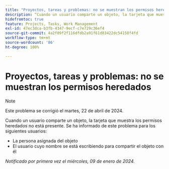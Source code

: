 ```yaml
---
title: "Proyectos, tareas y problemas: no se muestran los permisos heredados"
description: “Cuando un usuario comparte un objeto, la tarjeta que muestra los permisos heredados no está presente. '
hidefromtoc: true
feature: Projects, Tasks, Work Management
exl-id: 47ec3dca-b3fb-4347-9ecf-c7e729c36ef4
source-git-commit: 4a2f09f2f116dfdb2a91f61d83422dc54158f4fd
workflow-type: tm+mt
source-wordcount: '86'
ht-degree: 100%

---
```


# Proyectos, tareas y problemas: no se muestran los permisos heredados

>[!NOTE]
>
>Este problema se corrigió el martes, 22 de abril de 2024.

Cuando un usuario comparte un objeto, la tarjeta que muestra los permisos heredados no está presente. Se ha informado de este problema para los siguientes usuarios:

* La persona asignada del objeto
* El usuario cuyo nombre se está escribiendo para compartir el objeto con él

_Notificado por primera vez el miércoles, 09 de enero de 2024._
